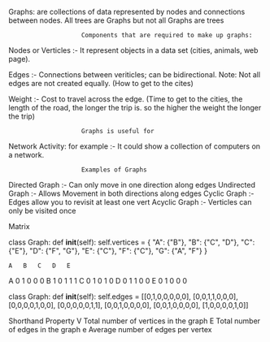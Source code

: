 Graphs: are collections of data represented by nodes and connections between nodes.
All trees are Graphs but not all Graphs are trees

                        Components that are required to make up graphs:

Nodes or Verticles :- It represent objects in a data set (cities, animals, web page).

Edges :- Connections between veriticles; can be bidirectional. Note: Not all edges are not created equally. (How to get to the cites)

 
Weight :- Cost to travel across the edge. (Time to get to the cities, the length of the road, the longer the trip is. so the higher the weight the longer the trip)

                        Graphs is useful for 
Network Activity: for example 
:- It could show a collection of computers on a network.


                        Examples of Graphs
Directed Graph :- Can only move in one direction along edges
Undirected Graph :- Allows Movement in both directions along edges
Cyclic Graph :- Edges allow you to revisit at least one vert
Acyclic Graph :- Verticles can only be visited once

Matrix

class Graph:
    def __init__(self):
        self.vertices = {
                            "A": {"B"},
                            "B": {"C", "D"},
                            "C": {"E"},
                            "D": {"F", "G"},
                            "E": {"C"},
                            "F": {"C"},
                            "G": {"A", "F"}
                        }

    A   B   C   D   E
A   0   1   0   0   0
B   1   0   1   1   1
C   0   1   0   1   0
D   0   1   1   0   0
E   0   1   0   0   0

class Graph:
    def __init__(self):
        self.edges = [[0,1,0,0,0,0,0],
                      [0,0,1,1,0,0,0],
                      [0,0,0,0,1,0,0],
                      [0,0,0,0,0,1,1],
                      [0,0,1,0,0,0,0],
                      [0,0,1,0,0,0,0],
                      [1,0,0,0,0,1,0]]


Shorthand	Property
V	Total number of vertices in the graph
E	Total number of edges in the graph
e	Average number of edges per vertex
